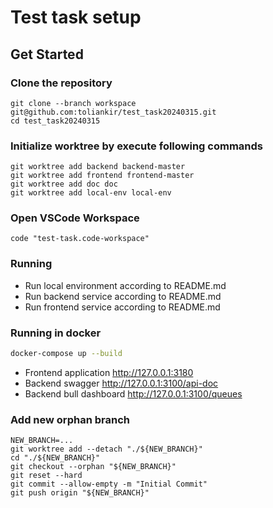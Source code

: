 # Test task setup

## Get Started

### Clone the repository
```shell
git clone --branch workspace git@github.com:toliankir/test_task20240315.git
cd test_task20240315
```

### Initialize worktree by execute following commands
```shell
git worktree add backend backend-master
git worktree add frontend frontend-master
git worktree add doc doc
git worktree add local-env local-env
```

### Open VSCode Workspace
```shell
code "test-task.code-workspace"
```

### Running
* Run local environment according to README.md
* Run backend service according to README.md
* Run frontend service according to README.md

### Running in docker
```bash
docker-compose up --build
```
* Frontend application http://127.0.0.1:3180
* Backend swagger http://127.0.0.1:3100/api-doc
* Backend bull dashboard http://127.0.0.1:3100/queues

### Add new orphan branch

```shell
NEW_BRANCH=...
git worktree add --detach "./${NEW_BRANCH}"
cd "./${NEW_BRANCH}"
git checkout --orphan "${NEW_BRANCH}"
git reset --hard
git commit --allow-empty -m "Initial Commit"
git push origin "${NEW_BRANCH}"
```
